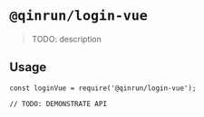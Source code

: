 # `@qinrun/login-vue`

> TODO: description

## Usage

```
const loginVue = require('@qinrun/login-vue');

// TODO: DEMONSTRATE API
```
